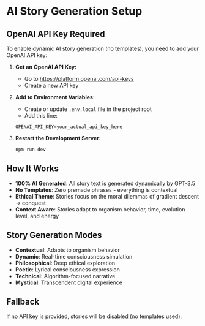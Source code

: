 # AI Story Generation Setup

## OpenAI API Key Required

To enable dynamic AI story generation (no templates), you need to add your OpenAI API key:

1. **Get an OpenAI API Key:**
   - Go to https://platform.openai.com/api-keys
   - Create a new API key

2. **Add to Environment Variables:**
   - Create or update `.env.local` file in the project root
   - Add this line:
   ```
   OPENAI_API_KEY=your_actual_api_key_here
   ```

3. **Restart the Development Server:**
   ```bash
   npm run dev
   ```

## How It Works

- **100% AI Generated**: All story text is generated dynamically by GPT-3.5
- **No Templates**: Zero premade phrases - everything is contextual
- **Ethical Theme**: Stories focus on the moral dilemmas of gradient descent → conquest
- **Context Aware**: Stories adapt to organism behavior, time, evolution level, and energy

## Story Generation Modes

- **Contextual**: Adapts to organism behavior
- **Dynamic**: Real-time consciousness simulation  
- **Philosophical**: Deep ethical exploration
- **Poetic**: Lyrical consciousness expression
- **Technical**: Algorithm-focused narrative
- **Mystical**: Transcendent digital experience

## Fallback

If no API key is provided, stories will be disabled (no templates used).
